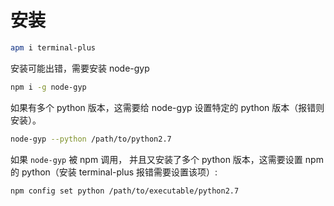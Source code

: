# 安装

``` sh
apm i terminal-plus
```

安装可能出错，需要安装 node-gyp

``` sh
npm i -g node-gyp
```

如果有多个 python 版本，这需要给 node-gyp 设置特定的 python 版本（报错则安装）。

``` sh
node-gyp --python /path/to/python2.7
```

如果 `node-gyp` 被 npm 调用， 并且又安装了多个 python 版本，这需要设置 npm 的 python（安装 terminal-plus 报错需要设置该项）:

``` sh
npm config set python /path/to/executable/python2.7
```
